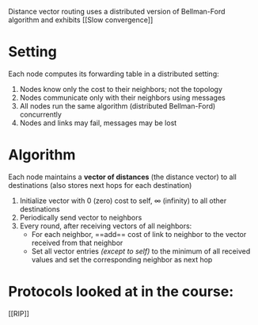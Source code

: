 Distance vector routing uses a distributed version of Bellman-Ford algorithm and exhibits [[Slow convergence]]
# Setting
Each node computes its forwarding table in a distributed setting:
1. Nodes know only the cost to their neighbors; not the topology
2. Nodes communicate only with their neighbors using messages
3. All nodes run the same algorithm (distributed Bellman-Ford) concurrently
4. Nodes and links may fail, messages may be lost

# Algorithm
Each node maintains a **vector of distances** (the distance vector) to all destinations (also stores next hops for each destination)
1. Initialize vector with 0 (zero) cost to self, ∞ (infinity) to all other destinations
2. Periodically send vector to neighbors
3. Every round, after receiving vectors of all neighbors:
	- For each neighbor, ==add== cost of link to neighbor to the vector received from that neighbor
	- Set all vector entries _(except to self)_ to the minimum of all received values and set the corresponding neighbor as next hop

# Protocols looked at in the course:
[[RIP]]
